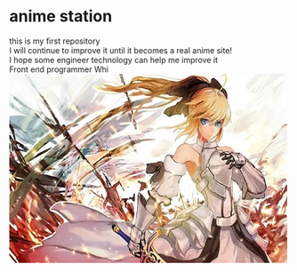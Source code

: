 # anime station
this is my first repository</br>
I will continue to improve it until it becomes a real anime site!</br>
I hope some engineer technology can help me improve it</br>
Front end programmer Whi</br>
<img src="img/12.jpg">
